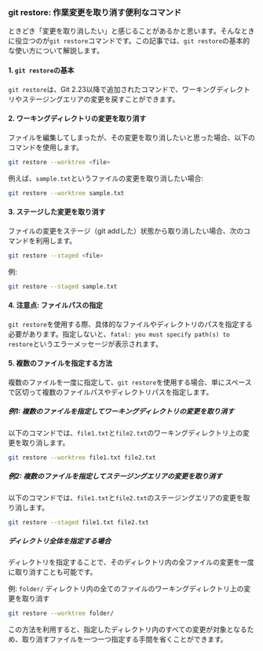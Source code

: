 ### git restore: 作業変更を取り消す便利なコマンド

ときどき「変更を取り消したい」と感じることがあるかと思います。そんなときに役立つのが`git restore`コマンドです。この記事では、`git restore`の基本的な使い方について解説します。

#### 1. `git restore`の基本

`git restore`は、Git 2.23以降で追加されたコマンドで、ワーキングディレクトリやステージングエリアの変更を戻すことができます。

#### 2. ワーキングディレクトリの変更を取り消す

ファイルを編集してしまったが、その変更を取り消したいと思った場合、以下のコマンドを使用します。

```bash
git restore --worktree <file>
```

例えば、`sample.txt`というファイルの変更を取り消したい場合:

```bash
git restore --worktree sample.txt
```

#### 3. ステージした変更を取り消す

ファイルの変更をステージ（git addした）状態から取り消したい場合、次のコマンドを利用します。

```bash
git restore --staged <file>
```

例:

```bash
git restore --staged sample.txt
```

#### 4. 注意点: ファイルパスの指定

`git restore`を使用する際、具体的なファイルやディレクトリのパスを指定する必要があります。指定しないと、`fatal: you must specify path(s) to restore`というエラーメッセージが表示されます。

#### 5. 複数のファイルを指定する方法

複数のファイルを一度に指定して、`git restore`を使用する場合、単にスペースで区切って複数のファイルパスやディレクトリパスを指定します。

##### 例1: 複数のファイルを指定してワーキングディレクトリの変更を取り消す

以下のコマンドでは、`file1.txt`と`file2.txt`のワーキングディレクトリ上の変更を取り消します。

```bash
git restore --worktree file1.txt file2.txt
```

##### 例2: 複数のファイルを指定してステージングエリアの変更を取り消す

以下のコマンドでは、`file1.txt`と`file2.txt`のステージングエリアの変更を取り消します。

```bash
git restore --staged file1.txt file2.txt
```

##### ディレクトリ全体を指定する場合

ディレクトリを指定することで、そのディレクトリ内の全ファイルの変更を一度に取り消すことも可能です。

例: `folder/` ディレクトリ内の全てのファイルのワーキングディレクトリ上の変更を取り消す

```bash
git restore --worktree folder/
```

この方法を利用すると、指定したディレクトリ内のすべての変更が対象となるため、取り消すファイルを一つ一つ指定する手間を省くことができます。
